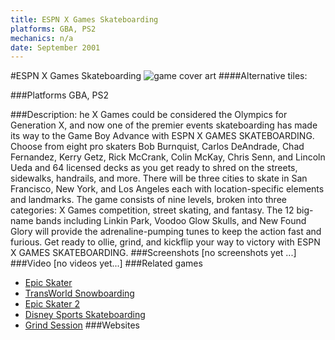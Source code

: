 ```yaml
---
title: ESPN X Games Skateboarding
platforms: GBA, PS2
mechanics: n/a
date: September 2001
---
```

#ESPN X Games Skateboarding
![game cover art](//images.igdb.com/igdb/image/upload/t_cover_big/zqzlxuoqtfiuig4kovou.jpg "Logo Title Text 1")
####Alternative tiles:

###Platforms
GBA, PS2

###Description:
he X Games could be considered the Olympics for Generation X, and now one of the premier events skateboarding has made its way to the Game Boy Advance with ESPN X GAMES SKATEBOARDING. Choose from eight pro skaters Bob Burnquist, Carlos DeAndrade, Chad Fernandez, Kerry Getz, Rick McCrank, Colin McKay, Chris Senn, and Lincoln Ueda and 64 licensed decks as you get ready to shred on the streets, sidewalks, handrails, and more. There will be three cities to skate in San Francisco, New York, and Los Angeles each with location-specific elements and landmarks. The game consists of nine levels, broken into three categories: X Games competition, street skating, and fantasy. The 12 big-name bands including Linkin Park, Voodoo Glow Skulls, and New Found Glory will provide the adrenaline-pumping tunes to keep the action fast and furious. Get ready to ollie, grind, and kickflip your way to victory with ESPN X GAMES SKATEBOARDING.
###Screenshots
[no screenshots yet ...]
###Video
[no videos yet...]
###Related games
* [Epic Skater](/games/epic-skater-70999/)
* [TransWorld Snowboarding](/games/transworld-snowboarding-20795/)
* [Epic Skater 2](/games/epic-skater-2-71452/)
* [Disney Sports Skateboarding](/games/disney-sports-skateboarding-3881/)
* [Grind Session](/games/grind-session-45018/)
###Websites

